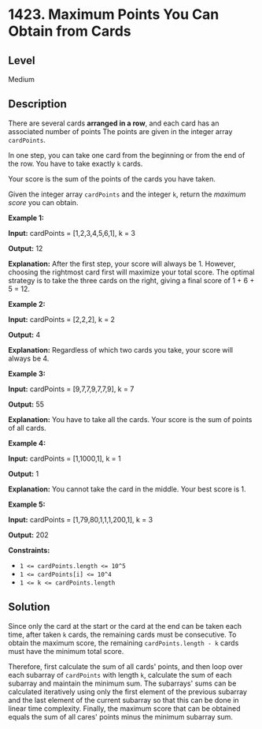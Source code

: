 # 1423. Maximum Points You Can Obtain from Cards
## Level
Medium

## Description
There are several cards **arranged in a row**, and each card has an associated number of points The points are given in the integer array `cardPoints`.

In one step, you can take one card from the beginning or from the end of the row. You have to take exactly `k` cards.

Your score is the sum of the points of the cards you have taken.

Given the integer array `cardPoints` and the integer `k`, return the *maximum score* you can obtain.

**Example 1:**

**Input:** cardPoints = [1,2,3,4,5,6,1], k = 3

**Output:** 12

**Explanation:** After the first step, your score will always be 1. However, choosing the rightmost card first will maximize your total score. The optimal strategy is to take the three cards on the right, giving a final score of 1 + 6 + 5 = 12.

**Example 2:**

**Input:** cardPoints = [2,2,2], k = 2

**Output:** 4

**Explanation:** Regardless of which two cards you take, your score will always be 4.

**Example 3:**

**Input:** cardPoints = [9,7,7,9,7,7,9], k = 7

**Output:** 55

**Explanation:** You have to take all the cards. Your score is the sum of points of all cards.

**Example 4:**

**Input:** cardPoints = [1,1000,1], k = 1

**Output:** 1

**Explanation:** You cannot take the card in the middle. Your best score is 1. 

**Example 5:**

**Input:** cardPoints = [1,79,80,1,1,1,200,1], k = 3

**Output:** 202

**Constraints:**

* `1 <= cardPoints.length <= 10^5`
* `1 <= cardPoints[i] <= 10^4`
* `1 <= k <= cardPoints.length`

## Solution
Since only the card at the start or the card at the end can be taken each time, after taken `k` cards, the remaining cards must be consecutive. To obtain the maximum score, the remaining `cardPoints.length - k` cards must have the minimum total score.

Therefore, first calculate the sum of all cards' points, and then loop over each subarray of `cardPoints` with length `k`, calculate the sum of each subarray and maintain the minimum sum. The subarrays' sums can be calculated iteratively using only the first element of the previous subarray and the last element of the current subarray so that this can be done in linear time complexity. Finally, the maximum score that can be obtained equals the sum of all cares' points minus the minimum subarray sum.
